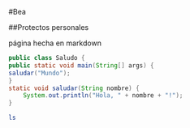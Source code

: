 #Bea

##Protectos personales

página hecha en markdown


```java
public class Saludo {
public static void main(String[] args) {
saludar("Mundo");
}
static void saludar(String nombre) {
    System.out.println("Hola, " + nombre + "!");
}
```
```bash
ls
```
